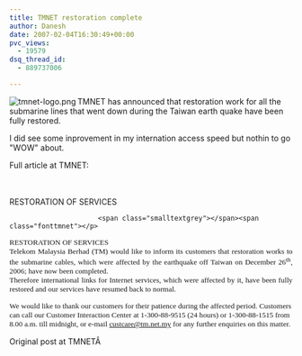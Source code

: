 ```yaml
---
title: TMNET restoration complete
author: Danesh
date: 2007-02-04T16:30:49+00:00
pvc_views:
  - 19579
dsq_thread_id:
  - 889737006

---
```

[<img src="/techblog/wp-content/uploads/2007/01/tmnet-logo.png" title="tmnet-logo.png" alt="tmnet-logo.png" align="left" />][1]TMNET has announced that restoration work for all the submarine lines that went down during the Taiwan earth quake have been fully restored.

I did see some inprovement in my internation access speed but nothin to go "WOW" about.

Full article at TMNET:

<span class="smalltextblack"><span class="smalltextblack"><br /> </span></span> <span class="fontSoalan"><br /> RESTORATION OF SERVICES</span>

                          <span class="smalltextgrey"></span><span class="fonttmnet"></p> 

<p class="MsoNormal" style="margin: 0in 0in 0pt; text-align: justify">
  <span style="font-size: 10pt; font-family: Verdana">RESTORATION OF SERVICES<o:p></o:p></span>
</p>

<p class="MsoNormal" style="margin: 0in 0in 0pt; text-align: justify">
  <span style="font-size: 10pt; font-family: Verdana">Telekom Malaysia Berhad (TM) would like to inform its customers that restoration works to the submarine cables, which were affected by the earthquake off <st1:place w:st="on"><st1:country-region w:st="on">Taiwan</st1:country-region></st1:place> on December 26<sup>th</sup>, 2006; have now been completed. <o:p></o:p></span>
</p>

<p class="MsoNormal" style="margin: 0in 0in 0pt; text-align: justify">
  <span style="font-size: 10pt; font-family: Verdana">Therefore international links for Internet services, which were affected by it, have been fully restored and our services have resumed back to normal. <o:p></o:p></span>
</p>

<p>
  <span style="font-size: 10pt; font-family: Verdana">We would like to thank our customers for their patience during the affected period. Customers can call our <st1:place w:st="on"><st1:placename w:st="on">Customer</st1:placename> <st1:placename w:st="on">Interaction</st1:placename> <st1:placetype w:st="on">Center</st1:placetype></st1:place> at 1-300-88-9515 (24 hours) or 1-300-88-1515 from 8.00 a.m. till midnight, or e-mail <a href="mailto:custcare@tm.net.my">custcare@tm.net.my</a> for any further enquiries on this matter.</span>
</p>

<p>
  Original post at TMNETÂ 
</p>

<p>
  </span>
</p>

 [1]: /techblog/wp-content/uploads/2007/01/tmnet-logo.png "tmnet-logo.png"